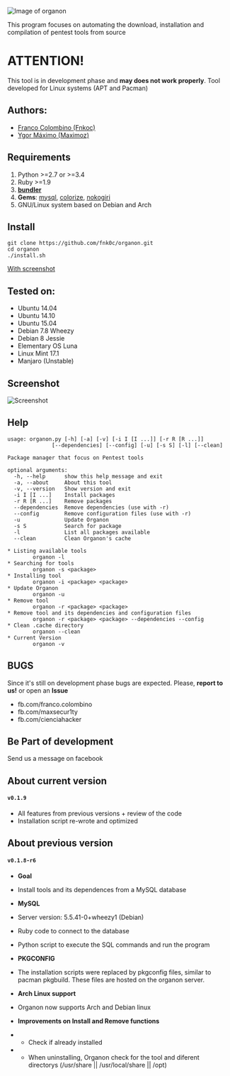 ![Image of organon](https://i.imgur.com/VvoUkMP.jpg)

This program focuses on automating the download, installation and compilation of pentest tools from source

# ATTENTION!

This tool is in development phase and **may does not work properly**.
Tool developed for Linux systems (APT and Pacman)

Authors:
--------
* [Franco Colombino (Fnkoc)](https://github.com/fnk0c)
* [Ygor Máximo (Maximoz)](https://github.com/maximozsec)

Requirements
-------------
1. Python >=2.7 or >=3.4    
2. Ruby >=1.9
3. [**bundler**](http://bundler.io/)
4. **Gems**: [mysql](https://rubygems.org/gems/mysql), [colorize](https://rubygems.org/gems/colorize), [nokogiri](https://rubygems.org/gems/nokogiri)
5. GNU/Linux system based on Debian and Arch

Install
-------
	git clone https://github.com/fnk0c/organon.git
	cd organon
	./install.sh

[With screenshot](http://organon.ddns.net/install)

Tested on:
----------
* Ubuntu 14.04  
* Ubuntu 14.10  
* Ubuntu 15.04  
* Debian 7.8 Wheezy
* Debian 8 Jessie
* Elementary OS Luna
* Linux Mint 17.1
* Manjaro (Unstable)

Screenshot
----------
![Screenshot](https://i.imgur.com/mAKhkRC.png)

Help
----
	usage: organon.py [-h] [-a] [-v] [-i I [I ...]] [-r R [R ...]]
                  [--dependencies] [--config] [-u] [-s S] [-l] [--clean]

	Package manager that focus on Pentest tools

	optional arguments:
	  -h, --help      show this help message and exit
	  -a, --about     About this tool
	  -v, --version   Show version and exit
	  -i I [I ...]    Install packages
	  -r R [R ...]    Remove packages
	  --dependencies  Remove dependencies (use with -r)
	  --config        Remove configuration files (use with -r)
	  -u              Update Organon
	  -s S            Search for package
	  -l              List all packages available
	  --clean         Clean Organon's cache

	* Listing available tools  
	        organon -l  
	* Searching for tools  
	        organon -s <package>
	* Installing tool  
	        organon -i <package> <package>
	* Update Organon  
	        organon -u
	* Remove tool
	        organon -r <package> <package>  
	* Remove tool and its dependencies and configuration files
	        organon -r <package> <package> --dependencies --config  
	* Clean .cache directory
	        organon --clean 
	* Current Version
	        organon -v

BUGS
----
Since it's still on development phase bugs are expected. Please, **report to us!** or open an **Issue**
* fb.com/franco.colombino
* fb.com/maxsecur1ty
* fb.com/cienciahacker

Be Part of development
----------------------
Send us a message on facebook

About current version
---------------------
#### `v0.1.9`
- All features from previous versions + review of the code  
 - Installation script re-wrote and optimized  

About previous version
---------------------
#### `v0.1.8-r6`
- **Goal**
 - Install tools and its dependences from a MySQL database

- **MySQL**
 - Server version: 5.5.41-0+wheezy1 (Debian)

 - Ruby code to connect to the database

 - Python script to execute the SQL commands and run the program

- **PKGCONFIG**
 - The installation scripts were replaced by pkgconfig files, similar to pacman pkgbuild. These files are hosted on the organon server.

- **Arch Linux support**
 - Organon now supports Arch and Debian linux  

- **Improvements on Install and Remove functions**
 - * Check if already installed
 - * When uninstalling, Organon check for the tool and diferent directorys (/usr/share || /usr/local/share || /opt)
